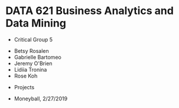 # DATA 621 Business Analytics and Data Mining

* Critical Group 5

- Betsy Rosalen
- Gabrielle Bartomeo
- Jeremy O'Brien
- Lidiia Tronina
- Rose Koh

* Projects

- Moneyball, 2/27/2019